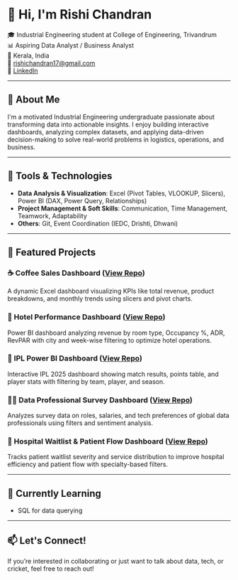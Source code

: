 # 👋 Hi, I'm Rishi Chandran

🎓 Industrial Engineering student at College of Engineering, Trivandrum  
📊 Aspiring Data Analyst / Business Analyst  
📍 Kerala, India  
📧 rishichandran17@gmail.com  
🔗 [LinkedIn](https://www.linkedin.com/in/rishi-chandran-525970262/) 

---

## 🚀 About Me

I'm a motivated Industrial Engineering undergraduate passionate about transforming data into actionable insights. I enjoy building interactive dashboards, analyzing complex datasets, and applying data-driven decision-making to solve real-world problems in logistics, operations, and business.

---

## 💼 Tools & Technologies

- **Data Analysis & Visualization**: Excel (Pivot Tables, VLOOKUP, Slicers), Power BI (DAX, Power Query, Relationships)
- **Project Management & Soft Skills**: Communication, Time Management, Teamwork, Adaptability
- **Others**: Git, Event Coordination (IEDC, Drishti, Dhwani)

---

## 🧠 Featured Projects

### ☕ Coffee Sales Dashboard ([View Repo](https://github.com/rishichandran1417/coffee-sales-dashboard))
A dynamic Excel dashboard visualizing KPIs like total revenue, product breakdowns, and monthly trends using slicers and pivot charts.

### 🏨 Hotel Performance Dashboard ([View Repo](https://github.com/rishichandran1417/hospiyality))
Power BI dashboard analyzing revenue by room type, Occupancy %, ADR, RevPAR with city and week-wise filtering to optimize hotel operations.

### 🏏 IPL Power BI Dashboard ([View Repo](https://github.com/rishichandran1417/ipl_dashboard))
Interactive IPL 2025 dashboard showing match results, points table, and player stats with filtering by team, player, and season.

### 🧑‍💼 Data Professional Survey Dashboard ([View Repo](https://github.com/rishichandran1417/survey))
Analyzes survey data on roles, salaries, and tech preferences of global data professionals using filters and sentiment analysis.

### 🏥 Hospital Waitlist & Patient Flow Dashboard ([View Repo](https://github.com/rishichandran1417/hospital_waitlist))
Tracks patient waitlist severity and service distribution to improve hospital efficiency and patient flow with specialty-based filters.

---

## 🌱 Currently Learning

- SQL for data querying

---

## 📫 Let's Connect!

If you’re interested in collaborating or just want to talk about data, tech, or cricket, feel free to reach out!
